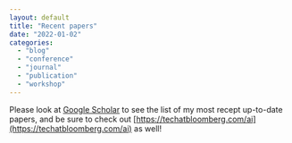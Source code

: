 ```yaml
---
layout: default
title: "Recent papers"
date: "2022-01-02"
categories:
  - "blog"
  - "conference"
  - "journal"
  - "publication"
  - "workshop"
---
```


Please look at [Google Scholar](https://scholar.google.com/citations?hl=en&user=vb6YKF0AAAAJ&view_op=list_works&sortby=pubdate) to see the list of my most recept up-to-date papers, and be sure to check out [https://techatbloomberg.com/ai](https://techatbloomberg.com/ai) as well!
